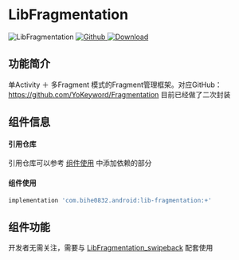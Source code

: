 # LibFragmentation

![LibFragmentation](https://img.shields.io/badge/AndroidAppFactory-LibFragmentation-brightgreen)
[ ![Github](https://img.shields.io/badge/Github-LibFragmentation-brightgreen?style=social) ](https://github.com/bihe0832/AndroidAppFactory/tree/master/LibFragmentation)
[ ![Download](https://api.bintray.com/packages/bihe0832/android/lib-fragmentation/images/download.svg) ](https://bintray.com/bihe0832/android/lib-fragmentation/_latestVersion)

## 功能简介

单Activity ＋ 多Fragment 模式的Fragment管理框架。对应GitHub：https://github.com/YoKeyword/Fragmentation 目前已经做了二次封装

## 组件信息

#### 引用仓库

引用仓库可以参考 [组件使用](./../start.md) 中添加依赖的部分

#### 组件使用

```groovy
implementation 'com.bihe0832.android:lib-fragmentation:+'
```

## 组件功能

开发者无需关注，需要与 [LibFragmentation_swipeback](./lib-fragmentation-swipeback.md) 配套使用